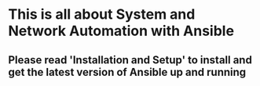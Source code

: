 # This is all about System and Network Automation with Ansible

## Please read 'Installation and Setup' to install and get the latest version of Ansible up and running  

